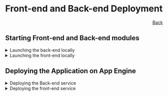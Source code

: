 # Front-end and Back-end Deployment
<div style="text-align: right">

[Back](README.md)
</div>

## Starting Front-end and Back-end modules

<details>
<summary>Launching the back-end locally</summary>

### Launching the back-end locally

1. Navigate to the `py-backend-api` directory:
   ```bash
   cd py-backend-api
   ```

2. Create environment: 
  - Use Python 3.10 (recommended using `pyenv` to install and manage Python versions)
  - `python3 -m venv venv`
  - `source venv/bin/activate`
  
3. Install the necessary dependencies:
   ```bash
   pip install -r requirements.txt
   ```
4. Run the Backend server locally:
   ```bash
   flask run
   ```
   OR
   ```bash
   python app.py
   ````

   By default, the app will be running on [http://localhost:5000/](http://localhost:5000/).

</details>

<details>
<summary>Launching the front-end locally</summary>

### Launching the front-end locally

Follow these steps to start the development server on your local machine:

1. Navigate to the `webapp` directory:

   ```bash
   cd webapp
   ```
2. Install the necessary dependencies:
   ```bash
   npm i
   ```
3. Run the UI server locally:
   ```bash
   npm run dev
   ```
   By default, the app will be running on [http://localhost:5173/](http://localhost:5173/).

</details>

## Deploying the Application on App Engine

<details>
<summary>Deploying the Back-end service</summary>

### Deploying Back-end service

To deploy the application on App Engine, ensure you follow these prerequisites and steps:

1. **Permissions**: Make sure you have the required IAM permissions before deploying the app.

2. **Update `app.yaml`**: If necessary, update the `app.yaml` file in the `py-backend-api` directory to reflect any specific deployment configurations.

3. **Project ID**: Set the project ID.
    ```
    gcloud config set project [PROJECT_ID]
    ```
4. Deploy the app on App Engine:
   ```bash
   gcloud app deploy
   ```
5. Use below command to get/launch the deployed app url. For example
    ```bash
    gcloud app browse --service <servicename>
    ```

Note the URL deployed in the App Engine dashboard for the backend service.  This is needed to update the API endpoint in the front-end application

</details>

<details>
<summary>Deploying the front-end service</summary>

### Deploying Front-end service

To deploy the webapp application on App Engine, ensure you follow these prerequisites and steps:

1. **Permissions**: Make sure you have the required IAM permissions before deploying the app.

2. **Update `app.yaml`**: If necessary, update the `app.yaml` file in the `webapp` directory to reflect any specific deployment configurations.

3. **Project ID**: Verify that the deploy command in `package.json` is pointing to the correct project ID.

4. Update **.env.production** file with the API endpoints of the backend service.  Following keys needs to be updated

   * VITE_PUBLIC_QA_API_ENPOINT_1=*appengine backend service endpoint*/**api/sqlgen**
   * VITE_PUBLIC_QA_API_ENPOINT_2=*appengine backend service endpoint*/**api/display**

5. Deploy the app on App Engine:
   ```bash
   npm run deploy
   ```

6. Use below command to get/launch the deployed app url. For example
    ```bash
    gcloud app browse --service <webapp>
    ```
    <webapp> is the deployed service name

</details>